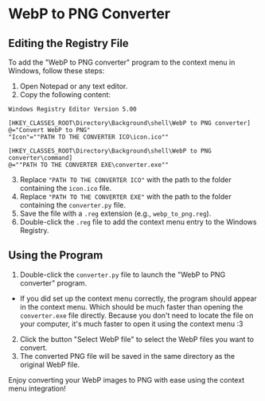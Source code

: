 # WebP to PNG Converter

## Editing the Registry File

To add the "WebP to PNG converter" program to the context menu in Windows, follow these steps:

1. Open Notepad or any text editor.
2. Copy the following content:

```
Windows Registry Editor Version 5.00

[HKEY_CLASSES_ROOT\Directory\Background\shell\WebP to PNG converter]
@="Convert WebP to PNG"
"Icon"=""PATH TO THE CONVERTER ICO\icon.ico""

[HKEY_CLASSES_ROOT\Directory\Background\shell\WebP to PNG converter\command]
@=""PATH TO THE CONVERTER EXE\converter.exe""
```

3. Replace `"PATH TO THE CONVERTER ICO"` with the path to the folder containing the `icon.ico` file.
4. Replace `"PATH TO THE CONVERTER EXE"` with the path to the folder containing the `converter.py` file.
5. Save the file with a `.reg` extension (e.g., `webp_to_png.reg`).
6. Double-click the `.reg` file to add the context menu entry to the Windows Registry.

## Using the Program

1. Double-click the `converter.py` file to launch the "WebP to PNG converter" program.
  - If you did set up the context menu correctly, the program should appear in the context menu. Which should be much faster than opening the `converter.exe` file directly. Because you don't need to locate the file on your computer, it's much faster to open it using the context menu :3
2. Click the button "Select WebP file" to select the WebP files you want to convert.
3. The converted PNG file will be saved in the same directory as the original WebP file.

Enjoy converting your WebP images to PNG with ease using the context menu integration!
